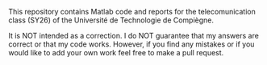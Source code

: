 This repository contains Matlab code and reports for the telecomunication class (SY26) of the Université de Technologie de Compiègne.

It is NOT intended as a correction. I do NOT guarantee that my answers are correct or that my code works. However, if you find any mistakes or if you would like to add your own work feel free to make a pull request.